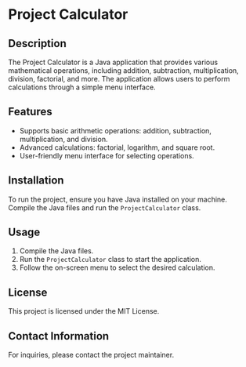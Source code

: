 # Project Calculator

## Description
The Project Calculator is a Java application that provides various mathematical operations, including addition, subtraction, multiplication, division, factorial, and more. The application allows users to perform calculations through a simple menu interface.

## Features
- Supports basic arithmetic operations: addition, subtraction, multiplication, and division.
- Advanced calculations: factorial, logarithm, and square root.
- User-friendly menu interface for selecting operations.

## Installation
To run the project, ensure you have Java installed on your machine. Compile the Java files and run the `ProjectCalculator` class.

## Usage
1. Compile the Java files.
2. Run the `ProjectCalculator` class to start the application.
3. Follow the on-screen menu to select the desired calculation.

## License
This project is licensed under the MIT License.

## Contact Information
For inquiries, please contact the project maintainer.
